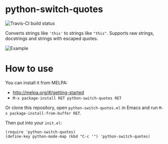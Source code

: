 # python-switch-quotes

![Travis-CI build status](https://api.travis-ci.org/werehuman/python-switch-quotes.svg?branch=master)

Converts strings like `'this'` to strings like `"this"`.
Supports raw strings, docstrings and strings with escaped quotes.

![Example](http://i.imgur.com/xvjsbbs.gif)

# How to use

You can install it from MELPA:
* http://melpa.org/#/getting-started
* `M-x package-install RET python-switch-quotes RET`

Or clone this repository, open `python-switch-quotes.el` in Emacs and run `M-x package-install-from-buffer RET`.

Then put into your `init.el`:

```emacs
(require 'python-switch-quotes)
(define-key python-mode-map (kbd "C-c '") 'python-switch-quotes)
```
